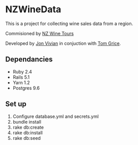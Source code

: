 # NZWineData

This is a project for collecting wine sales data from a region.

Commisioned by [NZ Wine Tours](http://nzwinetours.co.nz "NZWineTours")

Developed by [Jon Vivian](http://4pi.nz/ "Jon Vivian") in conjuction with [Tom Grice](http://webdesignit.co.nz/ "WebDesignIT").

## Dependancies

* Ruby 2.4
* Rails 5.1
* Yarn 1.2
* Postgres 9.6

## Set up

1. Configure database.yml and secrets.yml
2. bundle install
3. rake db:create
4. rake db:install
5. rake db:seed

